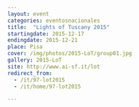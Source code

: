 ```yaml
---
layout: event
categories: eventosnacionales
title:  "Lights of Tuscany 2015"
startingdate: 2015-12-17
endingdate: 2015-12-21
place: Pisa
cover: /img/photos/2015-LoT/group01.jpg
gallery: 2015-LoT
site: http://www.ai-sf.it/lot
redirect_from:
  - /it/97-lot2015
  - /it/home/97-lot2015

---
```

